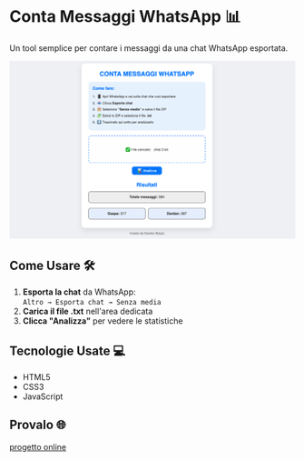 # Conta Messaggi WhatsApp 📊

Un tool semplice per contare i messaggi da una chat WhatsApp esportata.

![Anteprima](preview.png) 

## Come Usare 🛠️

1. **Esporta la chat** da WhatsApp:  
   `Altro → Esporta chat → Senza media`
2. **Carica il file .txt** nell'area dedicata
3. **Clicca "Analizza"** per vedere le statistiche


## Tecnologie Usate 💻
- HTML5
- CSS3
- JavaScript

## Provalo 🌐
[progetto online](https://dardanbytyqi.github.io/contamessaggiwhatsapp/)


